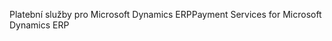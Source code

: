 <span data-ttu-id="19470-101">Platební služby pro Microsoft Dynamics ERP</span><span class="sxs-lookup"><span data-stu-id="19470-101">Payment Services for Microsoft Dynamics ERP</span></span>